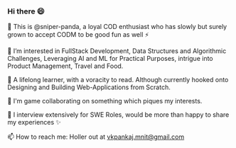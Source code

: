 ### Hi there 😄

<!--
**sniper-panda/sniper-panda** is a ✨ _special_ ✨ repository because its `README.md` (this file) appears on your GitHub profile.

Here are some ideas to get you started:

- 🔭 I’m currently working on ...
- 🌱 I’m currently learning ...
- 👯 I’m looking to collaborate on ...
- 🤔 I’m looking for help with ...
- 💬 Ask me about ...
- 📫 How to reach me: ...
- 😄 Pronouns: ...
- ⚡ Fun fact: ...
-->

👋 This is @sniper-panda, a loyal COD enthusiast who has slowly 
but surely grown to accept CODM to be good fun as well ⚡

👀 I’m interested in FullStack Development, Data Structures and Algorithmic Challenges,
Leveraging AI and ML for Practical Purposes, intrigue into Product Management, Travel and Food.

🌱 A lifelong learner, with a voracity to read. Although currently 
hooked onto Designing and Building Web-Applications from Scratch.

👯 I'm game collaborating on something which piques my interests. 

💬 I interview extensively for SWE Roles, would be more than happy to share my experiences ✨

📫 How to reach me: Holler out at vkpankaj.mnit@gmail.com



